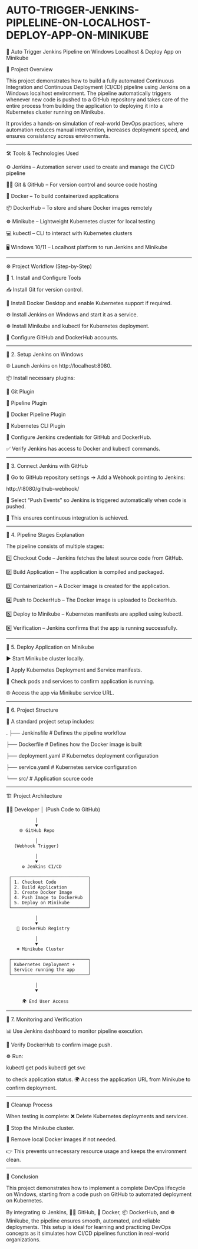 # AUTO-TRIGGER-JENKINS-PIPLELINE-ON-LOCALHOST-DEPLOY-APP-ON-MINIKUBE

🚀 Auto Trigger Jenkins Pipeline on Windows Localhost & Deploy App on Minikube

📌 Project Overview

This project demonstrates how to build a fully automated Continuous Integration and Continuous Deployment (CI/CD) pipeline using Jenkins on a Windows localhost environment. The pipeline automatically triggers whenever new code is pushed to a GitHub repository and takes care of the entire process from building the application to deploying it into a Kubernetes cluster running on Minikube.

It provides a hands-on simulation of real-world DevOps practices, where automation reduces manual intervention, increases deployment speed, and ensures consistency across environments.


---

🛠 Tools & Technologies Used

⚙️ Jenkins – Automation server used to create and manage the CI/CD pipeline

🧑‍💻 Git & GitHub – For version control and source code hosting

🐳 Docker – To build containerized applications

📦 DockerHub – To store and share Docker images remotely

☸️ Minikube – Lightweight Kubernetes cluster for local testing

💻 kubectl – CLI to interact with Kubernetes clusters

🖥️ Windows 10/11 – Localhost platform to run Jenkins and Minikube



---

⚙️ Project Workflow (Step-by-Step)

🔹 1. Install and Configure Tools

📥 Install Git for version control.

🐳 Install Docker Desktop and enable Kubernetes support if required.

⚙️ Install Jenkins on Windows and start it as a service.

☸️ Install Minikube and kubectl for Kubernetes deployment.

🔑 Configure GitHub and DockerHub accounts.


---

🔹 2. Setup Jenkins on Windows

🌐 Launch Jenkins on http://localhost:8080.

📦 Install necessary plugins:

🔹 Git Plugin

🔹 Pipeline Plugin

🔹 Docker Pipeline Plugin

🔹 Kubernetes CLI Plugin


🔑 Configure Jenkins credentials for GitHub and DockerHub.

✅ Verify Jenkins has access to Docker and kubectl commands.


---

🔹 3. Connect Jenkins with GitHub

🔗 Go to GitHub repository settings → Add a Webhook pointing to Jenkins:

http://<localhost-ip>:8080/github-webhook/

🔔 Select “Push Events” so Jenkins is triggered automatically when code is pushed.

🚀 This ensures continuous integration is achieved.


---

🔹 4. Pipeline Stages Explanation

The pipeline consists of multiple stages:

1️⃣ Checkout Code – Jenkins fetches the latest source code from GitHub.

2️⃣ Build Application – The application is compiled and packaged.

3️⃣ Containerization – A Docker image is created for the application.

4️⃣ Push to DockerHub – The Docker image is uploaded to DockerHub.

5️⃣ Deploy to Minikube – Kubernetes manifests are applied using kubectl.

6️⃣ Verification – Jenkins confirms that the app is running successfully.


---

🔹 5. Deploy Application on Minikube

▶️ Start Minikube cluster locally.

📄 Apply Kubernetes Deployment and Service manifests.

🔎 Check pods and services to confirm application is running.

🌐 Access the app via Minikube service URL.


---

🔹 6. Project Structure

📂 A standard project setup includes:

.
├── Jenkinsfile       # Defines the pipeline workflow

├── Dockerfile        # Defines how the Docker image is built

├── deployment.yaml   # Kubernetes deployment configuration

├── service.yaml      # Kubernetes service configuration

└── src/              # Application source code


---

🏗️ Project Architecture

🧑‍💻 Developer
               │
        (Push Code to GitHub)
        
               │
               ▼
         🌐 GitHub Repo
         
               │
       (Webhook Trigger)
       
               │
               ▼
          ⚙️ Jenkins CI/CD
          
     ┌─────────────────────────────┐
     │ 1. Checkout Code            │
     │ 2. Build Application        │
     │ 3. Create Docker Image      │
     │ 4. Push Image to DockerHub  │
     │ 5. Deploy on Minikube       │
     └─────────────────────────────┘
     
               │
               ▼
        🐳 DockerHub Registry
        
               │
               ▼
        ☸️ Minikube Cluster
        
     ┌─────────────────────────────┐
     │ Kubernetes Deployment +     │
     │ Service running the app     │
     └─────────────────────────────┘
     
               │
               ▼
               
          🌍 End User Access


---

🔹 7. Monitoring and Verification

📊 Use Jenkins dashboard to monitor pipeline execution.

🐳 Verify DockerHub to confirm image push.

☸️ Run:

kubectl get pods
kubectl get svc

to check application status.
🌍 Access the application URL from Minikube to confirm deployment.


---

🧹 Cleanup Process

When testing is complete:
❌ Delete Kubernetes deployments and services.

🛑 Stop the Minikube cluster.

🧽 Remove local Docker images if not needed.

👉 This prevents unnecessary resource usage and keeps the environment clean.


---

🏁 Conclusion

This project demonstrates how to implement a complete DevOps lifecycle on Windows, starting from a code push on GitHub to automated deployment on Kubernetes.

By integrating ⚙️ Jenkins, 🧑‍💻 GitHub, 🐳 Docker, 📦 DockerHub, and ☸️ Minikube, the pipeline ensures smooth, automated, and reliable deployments. This setup is ideal for learning and practicing DevOps concepts as it simulates how CI/CD pipelines function in real-world organizations.

